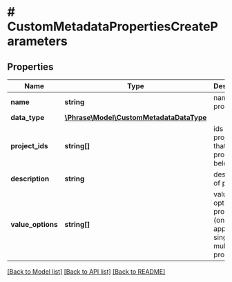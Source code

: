 # # CustomMetadataPropertiesCreateParameters

## Properties

Name | Type | Description | Notes
------------ | ------------- | ------------- | -------------
**name** | **string** | name of the property | 
**data_type** | [**\Phrase\Model\CustomMetadataDataType**](CustomMetadataDataType.md) |  | 
**project_ids** | **string[]** | ids of projects that the property belongs to | [optional] 
**description** | **string** | description of property | [optional] 
**value_options** | **string[]** | value options of property (only applies to single or multi select properties) | [optional] 

[[Back to Model list]](../../README.md#documentation-for-models) [[Back to API list]](../../README.md#documentation-for-api-endpoints) [[Back to README]](../../README.md)



